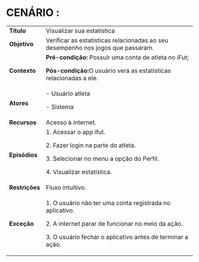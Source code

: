 # CENÁRIO :

<table class="table table-striped border">
    <tr>
        <td>
            <b>Título</b>
        </td>
        <td>      Visualizar sua estatística  </td>
    </tr>
    <tr>
        <td>
            <b>Objetivo</b>
        </td>
        <td>
                    Verificar as estatísticas relacionadas ao seu desempenho nos jogos que passaram.
        </td>
    </tr>
    <tr>
        <td>
            <b>Contexto</b>
        </td>
        <td>
           <b>Pré-condição:</b> Possuir uma conta de atleta no iFut;
           <p><b>Pós-condição:</b>O usuário verá as estatísticas relacionadas a ele.</p>
        </td>
    </tr>
    <tr>
        <td>
            <b>Atores</b>
        </td>
        <td>
            - Usuário atleta
            <p>- Sistema</p> 
        </td>
    </tr>
    <tr>
        <td>
            <b>Recursos</b>
        </td>
        <td>
            Acesso à internet.
        </td>
    </tr>
    <tr>
        <td>
            <b>Episódios</b>
        </td>
        <td>
            1. Acessar o app ifut.
	<p>2. Fazer login na parte do atleta.</p>
	<p>3. Selecionar no menu a opção do Perfil.</p>
	<p>4. Visualizar estatística.</p>
        </td>
    </tr>
    <tr>
        <td>
            <b>Restrições</b>
        </td>
        <td>
              Fluxo intuitivo.
        </td>
    </tr>
    <tr>
        <td>
            <b>Exceção</b>
        </td>
        <td>
            <p>1. O usuário não ter uma conta registrada no aplicativo.</p>
            <p>2. A internet parar de funcionar no meio da ação.</p>
            <p>3. O usuário fechar o aplicativo antes de terminar a ação.</p>
        </td>
    </tr>
</table>
